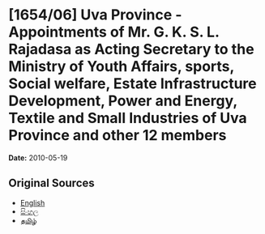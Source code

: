 # [1654/06] Uva Province - Appointments of Mr. G. K. S. L. Rajadasa as Acting Secretary to the Ministry of Youth Affairs, sports, Social welfare, Estate Infrastructure Development, Power and Energy, Textile and Small Industries of Uva Province and other 12 members

**Date:** 2010-05-19

## Original Sources

- [English](https://documents.gov.lk/view/extra-gazettes/2010/5/1654-06_E.pdf)
- [සිංහල](https://documents.gov.lk/view/extra-gazettes/2010/5/1654-06_S.pdf)
- [தமிழ்](https://documents.gov.lk/view/extra-gazettes/2010/5/1654-06_T.pdf)
